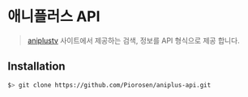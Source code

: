 # 애니플러스 API
> [aniplustv](https://www.aniplustv.com/) 사이트에서 제공하는 검색, 정보를 API 형식으로 제공 합니다.

## Installation
```bash
$> git clone https://github.com/Piorosen/aniplus-api.git
```